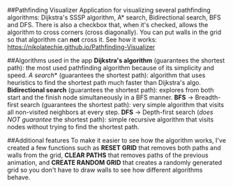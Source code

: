 ##Pathfinding Visualizer
Application for visualizing several pathfinding algorithms: Dijkstra's SSSP algorithm, A* search, Bidirectional search, BFS and DFS. There is also a checkbox that, when it's checked, allows the algorithm to cross corners (cross diagonally). You can put walls in the grid so that algorithm can **not** cross it. See how it works: https://nikolatechie.github.io/Pathfinding-Visualizer

##Algorithms used in the app
**Dijkstra's algorithm** (guarantees the shortest path): the most used pathfinding algorithm because of its simplicity and speed.
**A* search** (guarantees the shortest path): algorithm that uses heuristics to find the shortest path much faster than Dijkstra's algo.
**Bidirectional search** (guarantees the shortest path): explores from both start and the finish node simultaneously in a BFS manner.
**BFS** -> Breadth-first search (guarantees the shortest path): very simple algorithm that visits all non-visited neighbors at every step.
**DFS** -> Depth-first search (*does NOT guarantee* the shortest path): simple recursive algorithm that visits nodes without trying to find the shortest path.

##Additional features
To make it easier to see how the algorithm works, I've created a few functions such as **RESET GRID** that removes both paths and walls from the grid, **CLEAR PATHS** that removes paths of the previous animation, and **CREATE RANDOM GRID** that creates a randomly generated grid so you don't have to draw walls to see how different algorithms behave.
